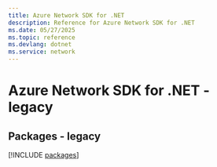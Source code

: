 ```yaml
---
title: Azure Network SDK for .NET
description: Reference for Azure Network SDK for .NET
ms.date: 05/27/2025
ms.topic: reference
ms.devlang: dotnet
ms.service: network
---
```

# Azure Network SDK for .NET - legacy
## Packages - legacy
[!INCLUDE [packages](network-index.md)]